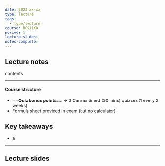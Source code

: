 ```yaml
---
date: 2023-xx-xx
type: lecture
tags:
  - type/lecture
course: BCS11X0
period: 1
lecture-slides: 
notes-complete:
---
```

## Lecture notes
contents

- - - 
#### Course structure
- **==Quiz bonus points==** → 3 Canvas timed (90 mins) quizzes (1 every 2 weeks)
- Formula sheet provided in exam (but no calculator)


## Key takeaways
- a

- - - 
## Lecture slides